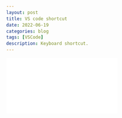 ```yaml
---
layout: post
title: VS code shortcut
date: 2022-06-19
categories: blog
tags: [VSCode]
description: Keyboard shortcut.
---
```


![test](pictures/keyboard-shortcuts.pdf)